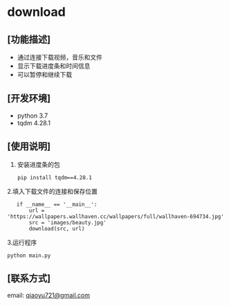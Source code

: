 # download
## [功能描述]
* 通过连接下载视频，音乐和文件
* 显示下载进度条和时间信息
* 可以暂停和继续下载

## [开发环境]
* python 3.7
* tqdm 4.28.1

## [使用说明]
1. 安装进度条的包

    `pip install tqdm==4.28.1`

2.填入下载文件的连接和保存位置 
 ``` 
    if __name__ == '__main__':
        url = 'https://wallpapers.wallhaven.cc/wallpapers/full/wallhaven-694734.jpg'
        src = 'images/beauty.jpg'
        download(src, url)
``` 
   
3.运行程序
 
 `python main.py`
## [联系方式]
email: qiaoyu721@gmail.com
